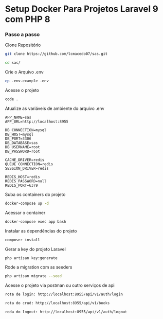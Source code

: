 
# Setup Docker Para Projetos Laravel 9 com PHP 8

### Passo a passo
Clone Repositório
```sh
git clone https://github.com/lcmacedo07/sas.git
```

```sh
cd sas/
```

Crie o Arquivo .env
```sh
cp .env.example .env
```

Acesse o projeto
```sh
code .
```


Atualize as variáveis de ambiente do arquivo .env
```dosini
APP_NAME=sas
APP_URL=http://localhost:8955

DB_CONNECTION=mysql
DB_HOST=mysql
DB_PORT=3306
DB_DATABASE=sas
DB_USERNAME=root
DB_PASSWORD=root

CACHE_DRIVER=redis
QUEUE_CONNECTION=redis
SESSION_DRIVER=redis

REDIS_HOST=redis
REDIS_PASSWORD=null
REDIS_PORT=6379

```


Suba os containers do projeto
```sh
docker-compose up -d
```


Acessar o container
```sh
docker-compose exec app bash
```


Instalar as dependências do projeto
```sh
composer install
```


Gerar a key do projeto Laravel
```sh
php artisan key:generate
```

Rode a migration com as seeders
```sh
php artisan migrate --seed
```

Acesse o projeto via postman ou outro serviços de api
```sh
rota de login: http://localhost:8955/api/v1/auth/login

rota do crud: http://localhost:8955/api/v1/books

roda do logout: http://localhost:8955/api/v1/auth/logout
```
